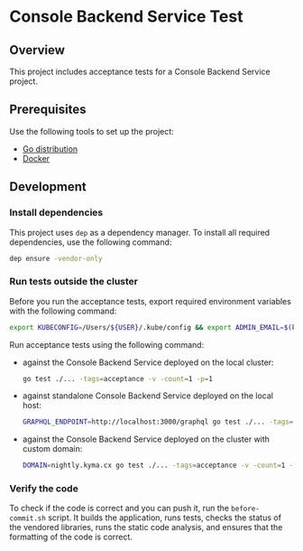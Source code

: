 # Console Backend Service Test

## Overview

This project includes acceptance tests for a Console Backend Service project.

## Prerequisites

Use the following tools to set up the project:

* [Go distribution](https://golang.org)
* [Docker](https://www.docker.com/)

## Development

### Install dependencies

This project uses `dep` as a dependency manager. To install all required dependencies, use the following command:
```bash
dep ensure -vendor-only
```

### Run tests outside the cluster

Before you run the acceptance tests, export required environment variables with the following command:

```bash
export KUBECONFIG=/Users/${USER}/.kube/config && export ADMIN_EMAIL=$(kubectl get secret admin-user -n kyma-system -o jsonpath="{.data.email}" | base64 -D) && export ADMIN_PASSWORD=$(kubectl get secret admin-user -n kyma-system -o jsonpath="{.data.password}" | base64 -D) && export READ_ONLY_USER_PASSWORD=$(kubectl get secret test-read-only-user -n kyma-system -o jsonpath="{.data.password}" | base64 -D) && export READ_ONLY_USER_EMAIL=$(kubectl get secret test-read-only-user -n kyma-system -o jsonpath="{.data.email}" | base64 -D) && export NO_RIGHTS_USER_PASSWORD=$(kubectl get secret test-no-rights-user -n kyma-system -o jsonpath="{.data.password}" | base64 -D) && export NO_RIGHTS_USER_EMAIL=$(kubectl get secret test-no-rights-user -n kyma-system -o jsonpath="{.data.email}" | base64 -D)
```

Run acceptance tests using the following command:

- against the Console Backend Service deployed on the local cluster:
  
  ```bash
  go test ./... -tags=acceptance -v -count=1 -p=1
  ```

- against standalone Console Backend Service deployed on the local host:
  
  ```bash
  GRAPHQL_ENDPOINT=http://localhost:3000/graphql go test ./... -tags=acceptance -v -count=1 -p=1
  ```

- against the Console Backend Service deployed on the cluster with custom domain:
  
  ```bash
  DOMAIN=nightly.kyma.cx go test ./... -tags=acceptance -v -count=1 -p=1
  ```

### Verify the code

To check if the code is correct and you can push it, run the `before-commit.sh` script. It builds the application, runs tests, checks the status of the vendored libraries, runs the static code analysis, and ensures that the formatting of the code is correct.
